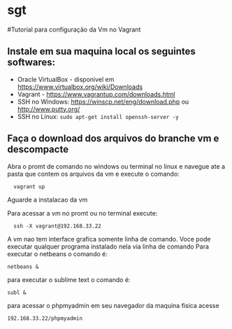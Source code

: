 # sgt
#Tutorial para configuração da Vm no Vagrant

## Instale em sua maquina local os seguintes softwares:
* Oracle VirtualBox -  disponivel em https://www.virtualbox.org/wiki/Downloads
* Vagrant - https://www.vagrantup.com/downloads.html
* SSH no Windows: https://winscp.net/eng/download.php ou http://www.putty.org/
* SSH no Linux:  ```sudo apt-get install openssh-server -y```

## Faça o download dos arquivos do branche vm e descompacte
Abra o promt de comando no windows ou terminal no linux e navegue ate a pasta que contem os arquivos da vm e execute o comando:
```
  vagrant up
```

Aguarde a instalacao da vm

Para acessar a vm no promt ou no terminal execute:
```
  ssh -X vagrant@192.168.33.22
```
A vm nao tem interface grafica somente linha de comando. Voce pode executar qualquer programa instalado nela via linha de comando
Para executar o netbeans o comando é:
```
netbeans &
```
para executar o sublime text o comando é:
```
subl &
```
para acessar o phpmyadmin em seu navegador da maquina fisica acesse
```
192.168.33.22/phpmyadmin
```



